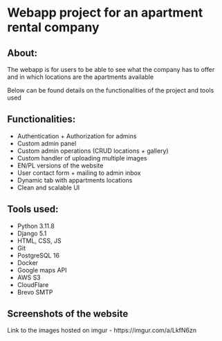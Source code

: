 <h1>Webapp project for an apartment rental company</h1>
<p><h2>About:</h2>
<p>The webapp is for users to be able to see what the company has to offer and in which locations are the apartments available</p>

<p>Below can be found details on the functionalities of the project and tools used</p>

<p><h2>Functionalities:</h2>
<ul>
  <li>Authentication + Authorization for admins</li>
  <li>Custom admin panel</li>
  <li>Custom admin operations (CRUD locations + gallery)</li>
  <li>Custom handler of uploading multiple images</li>
  <li>EN/PL versions of the website</li>
  <li>User contact form + mailing to admin inbox</li>
  <li>Dynamic tab with appartments locations</li>
  <li>Clean and scalable UI</li>
</ul></p>

<p><h2>Tools used:</h2>
<ul>
  <li>Python 3.11.8</li>
  <li>Django 5.1</li>
  <li>HTML, CSS, JS</li>
  <li>Git</li>
  <li>PostgreSQL 16</li>
  <li>Docker</li>
  <li>Google maps API</li>
  <li>AWS S3</li>
  <li>CloudFlare</li>
  <li>Brevo SMTP</li>
</ul> 
</p>

<p><h2>Screenshots of the website</h2></p>
Link to the images hosted on imgur - https://imgur.com/a/LkfN6zn
